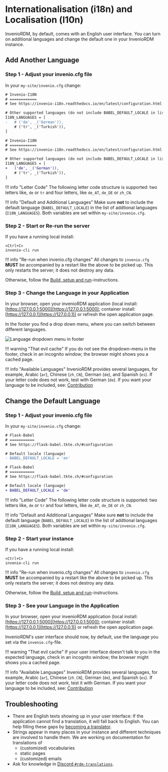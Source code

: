 # Internationalisation (i18n) and Localisation (l10n)

InvenioRDM, by default, comes with an English user interface. You can turn on
additional languages and change the default one in your InvenioRDM instance.

## Add Another Language

### Step 1 - Adjust your invenio.cfg file

In your `my-site/invenio.cfg` change:

``` diff
# Invenio-I18N
# ============
# See https://invenio-i18n.readthedocs.io/en/latest/configuration.html

# Other supported languages (do not include BABEL_DEFAULT_LOCALE in list).
I18N_LANGUAGES = [
-   # ('de', _('German')),
    # ('tr', _('Turkish')),
]

# Invenio-I18N
# ============
# See https://invenio-i18n.readthedocs.io/en/latest/configuration.html

# Other supported languages (do not include BABEL_DEFAULT_LOCALE in list).
I18N_LANGUAGES = [
+   ('de', _('German')),
    # ('tr', _('Turkish')),
]
```

!!! info "Letter Code"
    The following letter code structure is supported: two letters like, `de` or
    `tr` and four letters, like `de_AT`, `de_DE` or `zh_CN`.

!!! info "Default and Additional Languages"
    Make sure **not** to include the default language (`BABEL_DEFAULT_LOCALE`) in
    the list of addtional languages (`I18N_LANGUAGES`). Both variables are set
    within `my-site/invenio.cfg`.

### Step 2 - Start or Re-run the server

If you have a running local install:

```shell
<Ctrl+C>
invenio-cli run
```

!!! info "Re-run when invenio.cfg changes"
    All changes to `invenio.cfg` **MUST** be accompanied by a restart like the
    above to be picked up. This only restarts the server; it does not destroy
    any data.

Otherwise, follow the [Build, setup and
run](../install/build-setup-run.md)-instructions.

### Step 3 - Change the Language in your Application

In your browser, open your invenioRDM application (local install:
[https://127.0.0.1:5000](https://127.0.0.1:5000); container install:
[https://127.0.0.1](https://127.0.0.1)) or refresh the open application page.

In the footer you find a drop down menu, where you can switch between different
languages.

![Language dropdown menu in footer](./img/i18n-language-dropdown.png)

!!! warning "That evil cache"
    If you do not see the dropdown-menu in the footer, check in an incognito
    window; the browser might shows you a cached page.

!!! info "Available Languages"
    InvenioRDM provides several languages, for example, Arabic (`ar`), Chinese
    (`zh_CN`), German (`de`), and Spanish (`es`). If your letter code does not
    work, test with German (`de`). If you want your language to be included,
    see: [Contribution](../community/translations/translators-guide.md)

## Change the Default Language

### Step 1 - Adjust your invenio.cfg file

In your `my-site/invenio.cfg` change:

``` diff
# Flask-Babel
# ===========
# See https://flask-babel.tkte.ch/#configuration

# Default locale (language)
- BABEL_DEFAULT_LOCALE = 'en'

# Flask-Babel
# ===========
# See https://flask-babel.tkte.ch/#configuration

# Default locale (language)
+ BABEL_DEFAULT_LOCALE = 'de'
```

!!! info "Letter Code"
    The following letter code structure is supported: two letters like, `de` or
    `tr` and four letters, like `de_AT`, `de_DE` or `zh_CN`.

!!! info "Default and Additional Languages"
    Make sure **not** to include the default language (`BABEL_DEFAULT_LOCALE`) in
    the list of addtional languages (`I18N_LANGUAGES`). Both variables are set
    within `my-site/invenio.cfg`.

### Step 2 - Start your instance

If you have a running local install:

```shell
<Ctrl+C>
invenio-cli run
```

!!! info "Re-run when invenio.cfg changes"
    All changes to `invenio.cfg` **MUST** be accompanied by a restart like the
    above to be picked up. This only restarts the server; it does not destroy
    any data.

Otherwise, follow the [Build, setup and
run](../install/build-setup-run.md)-instructions.

### Step 3 - See your Language in the Application

In your browser, open your invenioRDM application (local install:
[https://127.0.0.1:5000](https://127.0.0.1:5000); container install:
[https://127.0.0.1](https://127.0.0.1)) or refresh the open application page.

InvenioRDM's user interface should now, by default, use the language you set
via the `invenio.cfg`-file.

!!! warning "That evil cache"
    If your user interface doesn't talk to you in the expected language, check
    in an incognito window; the browser might shows you a cached page.

!!! info "Available Languages"
    InvenioRDM provides several languages, for example, Arabic (`ar`), Chinese
    (`zh_CN`), German (`de`), and Spanish (`es`). If your letter code does not
    work, test it with German. If you want your language to be included, see:
    [Contribution](../community/translations/translators-guide.md)

## Troubleshooting

- There are English texts showing up in your user interface: If the application
  cannot find a translation, it will fall back to English. You can help filling
  these gaps by [becoming a translator](../community/translations/translators-guide.md).
- Strings appear in many places in your instance and different techniques are
  involved to handle them. We are working on documentation for translations of
    - (customized) vocabularies
    - static pages
    - (customized) emails
- Ask for knowledge in [Discord `#rdm-translations`](https://discord.gg/Ya7qSG43Br).

